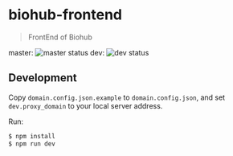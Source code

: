 # biohub-frontend

> FrontEnd of Biohub

master: ![master status](https://api.travis-ci.org/USTC-Software2017-frontend/Biohub-frontend.svg?branch=master)
dev: ![dev status](https://api.travis-ci.org/USTC-Software2017-frontend/Biohub-frontend.svg?branch=dev)

## Development

Copy `domain.config.json.example` to `domain.config.json`, and set `dev.proxy_domain` to your local server address.

Run:

```bash
$ npm install
$ npm run dev
```
